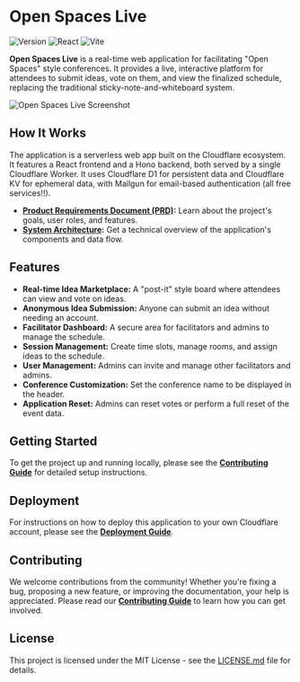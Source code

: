 # Open Spaces Live

![Version](https://img.shields.io/badge/version-v0.2.0-blue)
![React](https://img.shields.io/badge/React-v19.1.0-blue)
![Vite](https://img.shields.io/badge/Vite-v7.1.1-blue)

**Open Spaces Live** is a real-time web application for facilitating "Open Spaces" style conferences. It provides a live, interactive platform for attendees to submit ideas, vote on them, and view the finalized schedule, replacing the traditional sticky-note-and-whiteboard system.

![Open Spaces Live Screenshot](https://via.placeholder.com/800x400.png?text=Open+Spaces+Live+Screenshot)

## How It Works

The application is a serverless web app built on the Cloudflare ecosystem. It features a React frontend and a Hono backend, both served by a single Cloudflare Worker. It uses Cloudflare D1 for persistent data and Cloudflare KV for ephemeral data, with Mailgun for email-based authentication (all free services!!).

-   **[Product Requirements Document (PRD)](./docs/PRD.md):** Learn about the project's goals, user roles, and features.
-   **[System Architecture](./docs/ARCHITECTURE.md):** Get a technical overview of the application's components and data flow.

## Features

-   **Real-time Idea Marketplace:** A "post-it" style board where attendees can view and vote on ideas.
-   **Anonymous Idea Submission:** Anyone can submit an idea without needing an account.
-   **Facilitator Dashboard:** A secure area for facilitators and admins to manage the schedule.
-   **Session Management:** Create time slots, manage rooms, and assign ideas to the schedule.
-   **User Management:** Admins can invite and manage other facilitators and admins.
-   **Conference Customization:** Set the conference name to be displayed in the header.
-   **Application Reset:** Admins can reset votes or perform a full reset of the event data.

## Getting Started

To get the project up and running locally, please see the **[Contributing Guide](./CONTRIBUTING.md)** for detailed setup instructions.

## Deployment

For instructions on how to deploy this application to your own Cloudflare account, please see the **[Deployment Guide](./docs/DEPLOYMENT.md)**.

## Contributing

We welcome contributions from the community! Whether you're fixing a bug, proposing a new feature, or improving the documentation, your help is appreciated. Please read our **[Contributing Guide](./CONTRIBUTING.md)** to learn how you can get involved.

## License

This project is licensed under the MIT License - see the [LICENSE.md](LICENSE.md) file for details.







